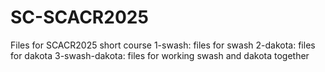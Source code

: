 # SC-SCACR2025

Files for SCACR2025 short course
1-swash: files for swash
2-dakota: files for dakota
3-swash-dakota: files for working swash and dakota together